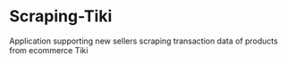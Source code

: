 # Scraping-Tiki
Application supporting new sellers scraping transaction data of products from ecommerce Tiki
